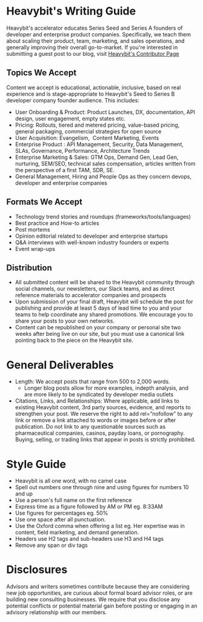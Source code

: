 # Heavybit's Writing Guide

Heavybit's accelerator educates Series Seed and Series A founders of developer and enterprise product companies. Specifically, we teach them about scaling their product, team, marketing, and sales operations, and generally improving their overall go-to-market. If you're interested in submitting a guest post to our blog, visit [Heavybit's Contributor Page](https://www.heavybit.com/library/contributor-program/)

## Topics We Accept
Content we accept is educational, actionable, inclusive, based on real experience and is stage-appropriate to Heavybit's Seed to Series B developer company founder audience. This includes: 

* User Onboarding & Product: Product Launches, DX, documentation, API design, user engagement, empty states etc.
* Pricing: Rollouts, tiered and metered pricing, value-based pricing, general packaging, commercial strategies for open source
* User Acquisition: Evangelism,  Content Marketing, Events
* Enterprise Product : API Management, Security, Data Management, SLAs, Governance, Performance, Architecture Trends
* Enterprise Marketing & Sales: GTM Ops, Demand Gen, Lead Gen, nurturing, SEM/SEO, technical sales compensation, articles written from the perspective of a first TAM, SDR, SE.
* General Management, Hiring and People Ops as they concern devops, developer and enterprise companies

## Formats We Accept
* Technology trend stories and roundups (frameworks/tools/languages)
* Best practice and How-to articles
* Post mortems
* Opinion editorial related to developer and enterprise startups
* Q&A interviews with well-known industry founders or experts
* Event wrap-ups

## Distribution
* All submitted content will be shared to the Heavybit community through social channels, our newsletters, our Slack teams, and as direct reference materials to accelerator companies and prospects
* Upon submission of your final draft, Heavybit will schedule the post for publishing and provide at least 5 days of lead time to you and your teams to help coordinate any shared promotions. We encourage you to share your posts to your own networks.
* Content can be republished on your company or personal site two weeks after being live on our site, but you must use a canonical link pointing back to the piece on the Heavybit site.

# General Deliverables 
* Length: We accept posts that range from 500 to 2,000 words.
  * Longer blog posts allow for more examples, indepth analysis, and are more likely to be syndicated by developer media outlets
* Citations, Links, and Relationships: Where applicable, add links to existing Heavybit content, 3rd party sources, evidence, and reports to strengthen your post. We reserve the right to add rel=”nofollow” to any link or remove a link attached to words or images before or after publication. Do not link to any questionable sources such as pharmaceutical companies, casinos, payday loans, or pornography. Buying, selling, or trading links that appear in posts is strictly prohibited.

# Style Guide
* Heavybit is all one word, with no camel case 
* Spell out numbers one through nine and using figures for numbers 10 and up
* Use a person's full name on the first reference
* Express time as a figure followed by AM or PM eg. 8:33AM
* Use figures for percentages eg. 50% 
* Use one space after all punctuation. 
* Use the Oxford comma when offering a list eg. Her expertise was in content, field marketing, and demand generation. 
* Headers use H2 tags and sub-headers use H3 and H4 tags
* Remove any span or div tags

# Disclosures
Advisors and writers sometimes contribute because they are considering new job opportunities, are curious about formal board advisor roles, or are building new consulting businesses. We require that you disclose any potential conflicts or potential material gain before posting or engaging in an advisory relationship with our members. 

